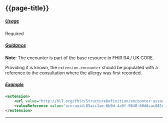 ## {{page-title}}

<h5><ins>Usage</ins></h5>

<span class="mro-circle required" title="Required"></span> Required

<h5><ins>Guidance</ins></h5>

<div class="nhsd-a-box nhsd-a-box--bg-light-blue nhsd-!t-margin-bottom-6 nhsd-t-body">
    <b>Note</b>: The encounter is part of the base resource in FHIR R4 / UK CORE.
</div>

Providing it is known, the `extension.encounter` should be populated with a reference to the consultation where the allergy was first recorded.

<h5><ins>Example</ins></h5>

```xml
<extension>
    <url value="http://hl7.org/fhir/StructureDefinition/encounter-associatedEncounter" />
    <valueReference value="urn:uuid:85acc1ae-6b9d-4a9f-9840-60d6cac081cd" />
</extension>
```

---